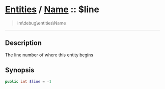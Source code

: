 # [Entities](entities.md) / [Name](entities-Name.md) :: $line
 > im\debug\entities\Name
____

## Description
The line number of where this entity begins

## Synopsis
```php
public int $line = -1
```
